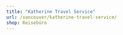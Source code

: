 ```yaml
---
title: "Katherine Travel Service"
url: /vancouver/katherine-travel-service/
shop: Reisebüro
---
```

